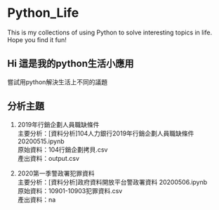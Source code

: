 # Python_Life
This is my collections of using Python to solve interesting topics in life. Hope you find it fun!

## Hi 這是我的python生活小應用
嘗試用python解決生活上不同的議題 

## 分析主題
1. 2019年行銷企劃人員職缺條件 <br>
主要分析：[資料分析]104人力銀行2019年行銷企劃人員職缺條件 20200515.ipynb <br>
原始資料：104行銷企劃拷貝.csv <br>
產出資料：output.csv <br>

2. 2020第一季警政署犯罪資料<br>
主要分析：[資料分析]政府資料開放平台警政署資料 20200506.ipynb <br>
原始資料：10901-10903犯罪資料.csv <br>
產出資料：na
